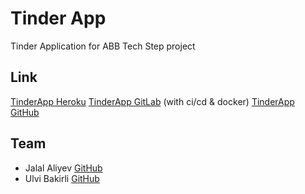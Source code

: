 # Tinder App

Tinder Application for ABB Tech Step project

## Link

[TinderApp Heroku](https://step-proj-tinder.herokuapp.com/)
[TinderApp GitLab](https://gitlab.com/cspr0j/tinder-app) (with ci/cd & docker)
[TinderApp GitHub](https://github.com/cspr0j/Tinder-App)

## Team

- Jalal Aliyev [GitHub](https://github.com/cspr0j)
- Ulvi Bakirli [GitHub](https://github.com/Ulvi-Bakirli)
